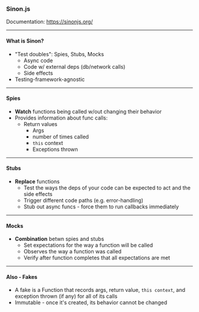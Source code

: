 ### Sinon.js

Documentation: https://sinonjs.org/

---

#### What is Sinon?

- "Test doubles": Spies, Stubs, Mocks
  - Async code
  - Code w/ external deps (db/network calls)
  - Side effects
- Testing-framework-agnostic

---

#### Spies

- **Watch** functions being called w/out changing their behavior
- Provides information about func calls:
  - Return values
    - Args
    - number of times called
    - `this` context
    - Exceptions thrown

---

#### Stubs

- **Replace** functions
  - Test the ways the deps of your code can be expected to act and the side effects
  - Trigger different code paths (e.g. error-handling)
  - Stub out async funcs - force them to run callbacks immediately

---

#### Mocks

- **Combination** betwn spies and stubs
  - Set expectations for the way a function will be called
  - Observes the way a function was called
  - Verify after function completes that all expectations are met

---

#### Also - Fakes

- A fake is a Function that records args, return value, `this context`, and exception thrown (if any) for all of its calls
- Immutable - once it's created, its behavior cannot be changed
